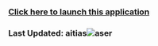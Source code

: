### [Click here to launch this application](iarjoitjsdrojt)

### **Last Updated**: aitias![aser](aser)

